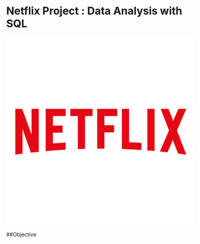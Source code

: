 # Netflix Project : Data Analysis with SQL

![Netflix Logo](https://github.com/anime7/netflix_project/blob/main/Netflix-logo.png)

##Objective
